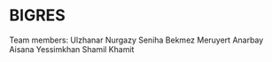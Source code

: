 # BIGRES
Team members:
Ulzhanar Nurgazy
Seniha Bekmez
Meruyert Anarbay
Aisana Yessimkhan
Shamil Khamit
